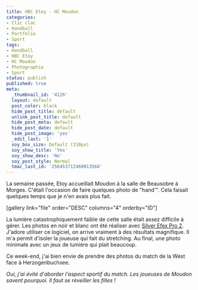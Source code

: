```yaml
---
title: HBC Etoy - HC Moudon
categories:
- Clic clac
- Handball
- Portfolio
- Sport
tags:
- Handball
- HBC Etoy
- HC Moudon
- Photographie
- Sport
status: publish
published: true
meta:
  _thumbnail_id: '4126'
  layout: default
  post_color: black
  hide_post_title: default
  unlink_post_title: default
  hide_post_meta: default
  hide_post_date: default
  hide_post_image: 'yes'
  _edit_last: '1'
  soy_box_size: Default (310px)
  soy_show_title: 'Yes'
  soy_show_desc: 'No'
  soy_post_style: Normal
  tmac_last_id: '256453712460013568'
---
```

La semaine passée, Etoy accueillait Moudon à la salle de Beausobre à Morges. C'était l'occasion de faire quelques photo de "hand'". Cela faisait quelques temps que je n'en avais plus fait.

<!--more-->

[gallery link="file" order="DESC" columns="4" orderby="ID"]

<!--more-->

La lumière catastrophiquement faible de cette salle était assez difficile à gérer. Les photos en noir et blanc ont été réaliser avec <a title="Site de Silver Efex" href="https://www.niksoftware.com/silverefexpro/fr/entry.php">Silver Efex Pro 2</a>. J'adore utiliser ce logiciel, on arrive vraiment à des résultats magnifique. Il m'a permit d'isoler la joueuse qui fait du stretching. Au final, une photo minimale avec un jeux de lumière qui plait beaucoup.

Ce week-end, j'ai bien envie de prendre des photos du match de la West face à Herzogenbuchsee.

<em>Oui, j'ai évité d'aborder l'aspect sportif du match. Les joueuses de Moudon savent pourquoi. Il faut se réveiller les filles !</em>
